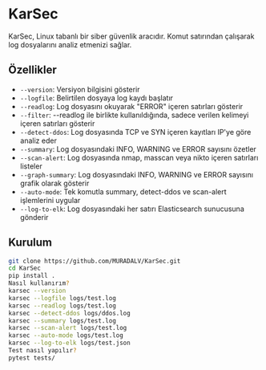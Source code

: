 # KarSec

KarSec, Linux tabanlı bir siber güvenlik aracıdır. Komut satırından çalışarak log dosyalarını analiz etmenizi sağlar.

## Özellikler
- `--version`: Versiyon bilgisini gösterir
- `--logfile`: Belirtilen dosyaya log kaydı başlatır
- `--readlog`: Log dosyasını okuyarak "ERROR" içeren satırları gösterir
- `--filter`: --readlog ile birlikte kullanıldığında, sadece verilen kelimeyi içeren satırları gösterir
- `--detect-ddos`: Log dosyasında TCP ve SYN içeren kayıtları IP'ye göre analiz eder
- `--summary`: Log dosyasındaki INFO, WARNING ve ERROR sayısını özetler
- `--scan-alert`: Log dosyasında nmap, masscan veya nikto içeren satırları listeler
- `--graph-summary`: Log dosyasındaki INFO, WARNING ve ERROR sayısını grafik olarak gösterir
- `--auto-mode`: Tek komutla summary, detect-ddos ve scan-alert işlemlerini uygular
- `--log-to-elk`: Log dosyasındaki her satırı Elasticsearch sunucusuna gönderir

## Kurulum
```bash
git clone https://github.com/MURADALV/KarSec.git
cd KarSec
pip install .
Nasıl kullanırım?
karsec --version
karsec --logfile logs/test.log
karsec --readlog logs/test.log
karsec --detect-ddos logs/ddos.log
karsec --summary logs/test.log
karsec --scan-alert logs/test.log
karsec --auto-mode logs/test.log
karsec --log-to-elk logs/test.json
Test nasıl yapılır?
pytest tests/

